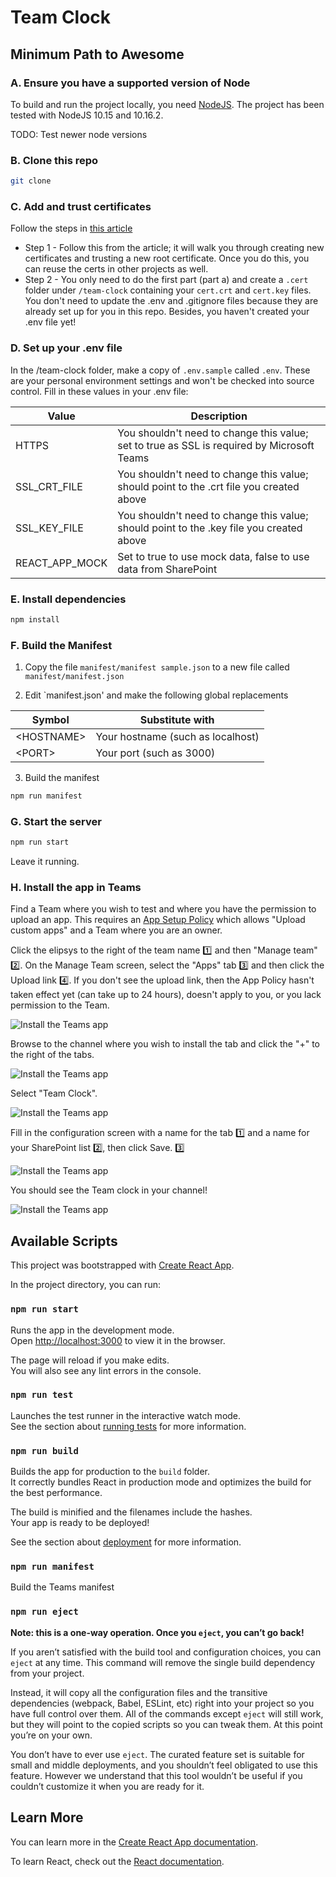 # Team Clock

## Minimum Path to Awesome

### A. Ensure you have a supported version of Node

To build and run the project locally, you need [NodeJS](https://nodejs.org/en/download/). The project has been tested with NodeJS 10.15 and 10.16.2.

TODO: Test newer node versions

### B. Clone this repo

~~~bash
git clone 
~~~

### C. Add and trust certificates

Follow the steps in [this article](https://bob1german.com/2020/10/17/setting-up-ssl-for-tabs-in-the-teams-toolkit-for-visual-studio-code/)
 * Step 1 - Follow this from the article; it will walk you through creating new certificates and trusting a new root certificate. Once you do this, you can reuse the certs in other projects as well.
 * Step 2 - You only need to do the first part (part a) and create a `.cert` folder under `/team-clock` containing your `cert.crt` and `cert.key` files. You don't need to update the .env and .gitignore files because they are already set up for you in this repo. Besides, you haven't created your .env file yet!

### D. Set up your .env file

In the /team-clock folder, make a copy of `.env.sample` called `.env`. These are your personal environment settings and won't be checked into source control. Fill in these values in your .env file:

| Value | Description |
|---|---|
| HTTPS | You shouldn't need to change this value; set to true as SSL is required by Microsoft Teams |
| SSL_CRT_FILE | You shouldn't need to change this value; should point to the .crt file you created above |
| SSL_KEY_FILE | You shouldn't need to change this value; should point to the .key file you created above |
| REACT_APP_MOCK | Set to true to use mock data, false to use data from SharePoint |

### E. Install dependencies

~~~bash
npm install
~~~

### F. Build the Manifest

1. Copy the file `manifest/manifest sample.json` to a new file called `manifest/manifest.json`

2. Edit `manifest.json' and make the following global replacements

| Symbol | Substitute with |
|-----|-----|
| &lt;HOSTNAME&gt; | Your hostname (such as localhost) |
| &lt;PORT&gt; | Your port (such as 3000) |

3. Build the manifest

~~~bash
npm run manifest
~~~

### G. Start the server

~~~bash
npm run start
~~~

Leave it running.
### H. Install the app in Teams

Find a Team where you wish to test and where you have the permission to upload an app. This requires an [App Setup Policy](https://docs.microsoft.com/en-us/MicrosoftTeams/teams-app-setup-policies) which allows "Upload custom apps" and a Team where you are an owner.

Click the elipsys to the right of the team name 1️⃣ and then "Manage team" 2️⃣. On the Manage Team screen, select the "Apps" tab 3️⃣ and then click the Upload link 4️⃣. If you don't see the upload link, then the App Policy hasn't taken effect yet (can take up to 24 hours), doesn't apply to you, or you lack permission to the Team.

![Install the Teams app](./docs/images/NewToolchain-InstallManifest-01.png)

Browse to the channel where you wish to install the tab and click the "+" to the right of the tabs.

![Install the Teams app](./docs/images/NewToolchain-InstallManifest-02.png)

Select "Team Clock".

![Install the Teams app](./docs/images/NewToolchain-InstallManifest-03.png)

Fill in the configuration screen with a name for the tab 1️⃣ and a name for your SharePoint list 2️⃣, then click Save. 3️⃣

![Install the Teams app](./docs/images/NewToolchain-InstallManifest-04.png)

You should see the Team clock in your channel!

![Install the Teams app](./docs/images/NewToolchain-InstallManifest-05.png)


## Available Scripts

This project was bootstrapped with [Create React App](https://github.com/facebook/create-react-app).

In the project directory, you can run:

### `npm run start`

Runs the app in the development mode.\
Open [http://localhost:3000](http://localhost:3000) to view it in the browser.

The page will reload if you make edits.\
You will also see any lint errors in the console.

### `npm run test`

Launches the test runner in the interactive watch mode.\
See the section about [running tests](https://facebook.github.io/create-react-app/docs/running-tests) for more information.

### `npm run build`

Builds the app for production to the `build` folder.\
It correctly bundles React in production mode and optimizes the build for the best performance.

The build is minified and the filenames include the hashes.\
Your app is ready to be deployed!

See the section about [deployment](https://facebook.github.io/create-react-app/docs/deployment) for more information.

### `npm run manifest`

Build the Teams manifest
### `npm run eject`

**Note: this is a one-way operation. Once you `eject`, you can’t go back!**

If you aren’t satisfied with the build tool and configuration choices, you can `eject` at any time. This command will remove the single build dependency from your project.

Instead, it will copy all the configuration files and the transitive dependencies (webpack, Babel, ESLint, etc) right into your project so you have full control over them. All of the commands except `eject` will still work, but they will point to the copied scripts so you can tweak them. At this point you’re on your own.

You don’t have to ever use `eject`. The curated feature set is suitable for small and middle deployments, and you shouldn’t feel obligated to use this feature. However we understand that this tool wouldn’t be useful if you couldn’t customize it when you are ready for it.

## Learn More

You can learn more in the [Create React App documentation](https://facebook.github.io/create-react-app/docs/getting-started).

To learn React, check out the [React documentation](https://reactjs.org/).
